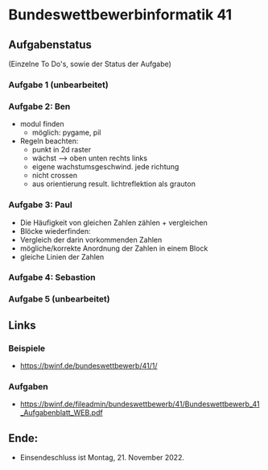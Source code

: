 # Bundeswettbewerbinformatik 41

## Aufgabenstatus
(Einzelne To Do's, sowie der Status  der Aufgabe)
### Aufgabe 1 (unbearbeitet)
### Aufgabe 2: Ben
- modul finden
  - möglich: pygame, pil
- Regeln beachten:
  - punkt in 2d raster
  - wächst --> oben unten rechts links
  - eigene wachstumsgeschwind. jede richtung
  - nicht crossen
  - aus orientierung result. lichtreflektion als grauton
### Aufgabe 3: Paul
- Die Häufigkeit von gleichen Zahlen zählen + vergleichen
- Blöcke wiederfinden:
- Vergleich der darin vorkommenden Zahlen
- mögliche/korrekte Anordnung der Zahlen in einem Block 
- gleiche Linien der Zahlen  

### Aufgabe 4: Sebastion
### Aufgabe 5 (unbearbeitet)

## Links
### Beispiele
- https://bwinf.de/bundeswettbewerb/41/1/
### Aufgaben
- https://bwinf.de/fileadmin/bundeswettbewerb/41/Bundeswettbewerb_41_Aufgabenblatt_WEB.pdf



## Ende: 
- Einsendeschluss ist Montag, 21. November 2022.
